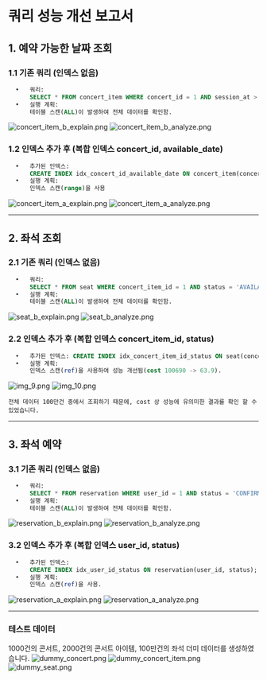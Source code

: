 # 쿼리 성능 개선 보고서


## 1. 예약 가능한 날짜 조회

### 1.1 기존 쿼리 (인덱스 없음)
  ```sql 
	• 	쿼리:
		SELECT * FROM concert_item WHERE concert_id = 1 AND session_at > NOW();
	•	실행 계획:
		테이블 스캔(ALL)이 발생하여 전체 데이터를 확인함.
  ```
![concert_item_b_explain.png](image/index/concert_item_b_explain.png)
![concert_item_b_analyze.png](image/index/concert_item_b_analyze.png)


### 1.2 인덱스 추가 후 (복합 인덱스 concert_id, available_date)

  ```sql
	•	추가된 인덱스:
		CREATE INDEX idx_concert_id_available_date ON concert_item(concert_id, session_at);
	•	실행 계획:
		인덱스 스캔(range)을 사용
  ```
![concert_item_a_explain.png](image/index/concert_item_a_explain.png)
![concert_item_a_analyze.png](image/index/concert_item_a_analyze.png)

---

## 2. 좌석 조회

### 2.1 기존 쿼리 (인덱스 없음)

  ```sql
	•	쿼리:
		SELECT * FROM seat WHERE concert_item_id = 1 AND status = 'AVAILABLE';
	•	실행 계획:
		테이블 스캔(ALL)이 발생하여 전체 데이터를 확인함.
  ```
![seat_b_explain.png](image/index/seat_b_explain.png)
![seat_b_analyze.png](image/index/seat_b_analyze.png)


### 2.2 인덱스 추가 후 (복합 인덱스 concert_item_id, status)

  ```sql
	•	추가된 인덱스: CREATE INDEX idx_concert_item_id_status ON seat(concert_item_id, status);
	•	실행 계획:
		인덱스 스캔(ref)을 사용하여 성능 개선됨(cost 100690 -> 63.9).
  ```
![img_9.png](image/index/seat_a_explain.png)
![img_10.png](image/index/seat_a_analyze.png)

	전체 데이터 100만건 중에서 조회하기 때문에, cost 상 성능에 유의미한 결과를 확인 할 수 있었습니다.

---

## 3. 좌석 예약

### 3.1 기존 쿼리 (인덱스 없음)
  ```sql
	•	쿼리:
		SELECT * FROM reservation WHERE user_id = 1 AND status = 'CONFIRMED';
	•	실행 계획:
		테이블 스캔(ALL)이 발생하여 전체 데이터를 확인함.
  ```
![reservation_b_explain.png](image/index/reservation_b_explain.png)
![reservation_b_analyze.png](image/index/reservation_b_analyze.png)

### 3.2 인덱스 추가 후 (복합 인덱스 user_id, status)
  ```sql
	•	추가된 인덱스:
		CREATE INDEX idx_user_id_status ON reservation(user_id, status);
	•	실행 계획:
		인덱스 스캔(ref)을 사용.
  ```
![reservation_a_explain.png](image/index/reservation_a_explain.png)
![reservation_a_analyze.png](image/index/reservation_a_analyze.png)

---

### 테스트 데이터
1000건의 콘서트, 2000건의 콘서트 아이템, 100만건의 좌석 더미 데이터를 생성하였습니다.
![dummy_concert.png](image/index/dummy_concert.png)
![dummy_concert_item.png](image/index/dummy_concert_item.png)
![dummy_seat.png](image/index/dummy_seat.png)